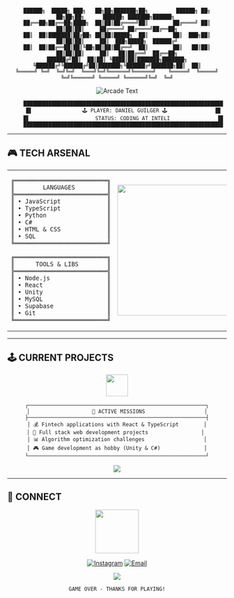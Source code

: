 <div align="center">

```
██████╗  █████╗ ███╗   ██╗██╗███████╗██╗         ██████╗ ██╗   ██╗██╗██╗      ██████╗ ███████╗██████╗ 
██╔══██╗██╔══██╗████╗  ██║██║██╔════╝██║        ██╔════╝ ██║   ██║██║██║     ██╔════╝ ██╔════╝██╔══██╗
██║  ██║███████║██╔██╗ ██║██║█████╗  ██║        ██║  ███╗██║   ██║██║██║     ██║  ███╗█████╗  ██████╔╝
██║  ██║██╔══██║██║╚██╗██║██║██╔══╝  ██║        ██║   ██║██║   ██║██║██║     ██║   ██║██╔══╝  ██╔══██╗
██████╔╝██║  ██║██║ ╚████║██║███████╗███████╗   ╚██████╔╝╚██████╔╝██║███████╗╚██████╔╝███████╗██║  ██║
╚═════╝ ╚═╝  ╚═╝╚═╝  ╚═══╝╚═╝╚══════╝╚══════╝    ╚═════╝  ╚═════╝ ╚═╝╚══════╝ ╚═════╝ ╚══════╝╚═╝  ╚═╝
```

<img src="https://readme-typing-svg.demolab.com?font=Press+Start+2P&size=18&duration=2000&pause=1000&color=FF1493&center=true&vCenter=true&width=600&lines=COMPUTER+SCIENCE+STUDENT;FULL+STACK+DEVELOPER;FINTECH+ENTHUSIAST;PRESS+START..." alt="Arcade Text" />

```
    ████████████████████████████████████████████████████████████████
    █▌                🕹️ PLAYER: DANIEL GUILGER 🕹️               ▐█
    █▌                     STATUS: CODING AT INTELI               ▐█
    ████████████████████████████████████████████████████████████████
```

</div>

---

## 🎮 TECH ARSENAL

<table>
<tr>
<td width="50%">

```
╔══════════════════════════╗
║        LANGUAGES         ║
╠══════════════════════════╣
║ • JavaScript             ║
║ • TypeScript             ║
║ • Python                 ║
║ • C#                     ║
║ • HTML & CSS             ║
║ • SQL                    ║
╚══════════════════════════╝

╔══════════════════════════╗
║      TOOLS & LIBS        ║
╠══════════════════════════╣
║ • Node.js                ║
║ • React                  ║
║ • Unity                  ║
║ • MySQL                  ║
║ • Supabase               ║
║ • Git                    ║
╚══════════════════════════╝
```

</td>
<td width="50%">

<div align="center">
<img src="https://media.giphy.com/media/LmNwrBhejkK9EFP504/giphy.gif" width="300">
</div>

</td>
</tr>
</table>

---

## 🕹️ CURRENT PROJECTS

<div align="center">

<img src="https://user-images.githubusercontent.com/74038190/212257472-08e52665-c503-4bd9-aa20-f5a4dae769b5.gif" width="50">

```
┌─────────────────────────────────────────────────────────┐
│                    🎯 ACTIVE MISSIONS                   │
├─────────────────────────────────────────────────────────┤
│ 💰 Fintech applications with React & TypeScript        │
│ 🚀 Full stack web development projects                 │ 
│ 📊 Algorithm optimization challenges                   │
│ 🎮 Game development as hobby (Unity & C#)              │
└─────────────────────────────────────────────────────────┘
```

<img src="https://skillicons.dev/icons?i=js,ts,python,cs,html,css,nodejs,react,unity,mysql,supabase,git&theme=dark" />

</div>

---

## 📡 CONNECT

<div align="center">

<img src="https://user-images.githubusercontent.com/74038190/212257468-1e9a91f1-b626-4baa-b15d-5c385b7422ba.gif" width="100">

[![Instagram](https://img.shields.io/badge/Instagram-FF1493?style=for-the-badge&logo=instagram&logoColor=white)](https://instagram.com/guilgerdaniel)
[![Email](https://img.shields.io/badge/Email-00FFFF?style=for-the-badge&logo=gmail&logoColor=black)](mailto:danielpolakguilger@gmail.com)

<img src="https://komarev.com/ghpvc/?username=DanGuilger&color=00ffff&style=for-the-badge&label=VISITORS"/>

```
GAME OVER - THANKS FOR PLAYING!
```

</div>
